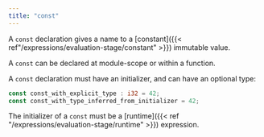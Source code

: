 ```yaml
---
title: "const"
---
```


A `const` declaration gives a name to a
[constant]({{< ref"/expressions/evaluation-stage/constant" >}}) immutable value.

A `const` can be declared at module-scope or within a function.

A `const` declaration must have an initializer, and can have an optional type:

```rust
const const_with_explicit_type : i32 = 42;
const const_with_type_inferred_from_initializer = 42;
```

The initializer of a `const` must be a
[runtime]({{< ref "/expressions/evaluation-stage/runtime" >}}) expression.
